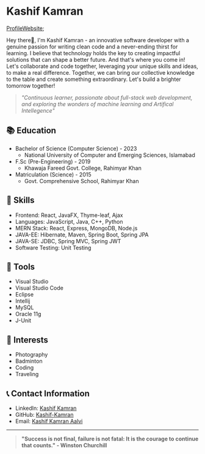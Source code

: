 # Kashif Kamran 
[ProfileWebsite](https://kashifkamran.netlify.app/);

Hey there👋, I'm Kashif Kamran - an innovative software developer with a genuine passion for writing clean code and a never-ending thirst for learning. I believe that technology holds the key to creating impactful solutions that can shape a better future. And that's where you come in! Let's collaborate and code together, leveraging your unique skills and ideas, to make a real difference. Together, we can bring our collective knowledge to the table and create something extraordinary. Let's build a brighter tomorrow together!

> *"Continuous learner, passionate about full-stack web development, and exploring the wonders of machine learning and Artifical Intellegence"*

## 📚 Education
- Bachelor of Science (Computer Science) - 2023 
  - National University of Computer and Emerging Sciences, Islamabad
- F.Sc (Pre-Engineering) - 2019
  - Khawaja Fareed Govt. College, Rahimyar Khan
- Matriculation (Science) - 2015
  - Govt. Comprehensive School, Rahimyar Khan

## 💼 Skills
- Frontend: React, JavaFX, Thyme-leaf, Ajax
- Languages: JavaScript, Java, C++, Python
- MERN Stack: React, Express, MongoDB, Node.js
- JAVA-EE: Hibernate, Maven, Spring Boot, Spring JPA
- JAVA-SE: JDBC, Spring MVC, Spring JWT
- Software Testing: Unit Testing

## 🔧 Tools
- Visual Studio
- Visual Studio Code
- Eclipse
- Intellij
- MySQL
- Oracle 11g
- J-Unit

## 🌟 Interests
- Photography
- Badminton
- Coding
- Traveling

## 📞 Contact Information
- LinkedIn: [Kashif Kamran](https://www.linkedin.com/in/kashif-kamran-55b22a196/)
- GitHub: [Kashif-Kamran](https://github.com/Kashif-Kamran)
- Email: [Kashif Kamran Aalvi](mailto:kashifkamran.aalvi@gmail.com)

---
> **"Success is not final, failure is not fatal: It is the courage to continue that counts." - Winston Churchill**
